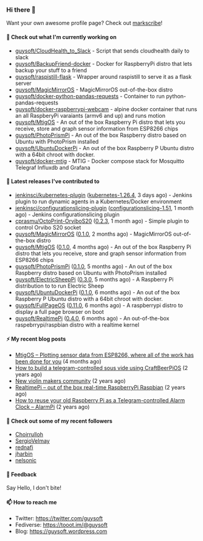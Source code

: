 ### Hi there 👋

Want your own awesome profile page? Check out [markscribe](https://github.com/muesli/markscribe)!

#### 🌱 Check out what I'm currently working on

- [guysoft/CloudHealth_to_Slack](https://github.com/guysoft/CloudHealth_to_Slack) - Script that sends cloudhealth daily to slack
- [guysoft/BackupFriend-docker](https://github.com/guysoft/BackupFriend-docker) - Docker for RaspberryPi distro that lets backup your stuff to a friend
- [guysoft/raspistill-flask](https://github.com/guysoft/raspistill-flask) - Wrapper around raspistill to serve it as a flask server
- [guysoft/MagicMirrorOS](https://github.com/guysoft/MagicMirrorOS) - MagicMirrorOS out-of-the-box distro
- [guysoft/docker-python-pandas-requests](https://github.com/guysoft/docker-python-pandas-requests) - Container to run python-pandas-requests
- [guysoft/docker-raspberrypi-webcam](https://github.com/guysoft/docker-raspberrypi-webcam) - alpine docker container that runs an all RaspberyPi varaiants (armv6 and up) and runs motion
- [guysoft/MtigOS](https://github.com/guysoft/MtigOS) - An out of the box Raspberry Pi distro that lets you receive, store and graph sensor information from ESP8266 chips
- [guysoft/PhotoPrismPi](https://github.com/guysoft/PhotoPrismPi) - An out of the box Raspberry distro based on Ubuntu with PhotoPrism installed
- [guysoft/UbuntuDockerPi](https://github.com/guysoft/UbuntuDockerPi) - An out of the box Raspberry P Ubuntu distro with a 64bit chroot with docker.
- [guysoft/docker-mtig](https://github.com/guysoft/docker-mtig) - MTIG - Docker compose stack for Mosquitto Telegraf Influxdb and Grafana

#### 🔭 Latest releases I've contributed to

- [jenkinsci/kubernetes-plugin](https://github.com/jenkinsci/kubernetes-plugin) ([kubernetes-1.26.4](https://github.com/jenkinsci/kubernetes-plugin/releases/tag/kubernetes-1.26.4), 3 days ago) - Jenkins plugin to run dynamic agents in a Kubernetes/Docker environment
- [jenkinsci/configurationslicing-plugin](https://github.com/jenkinsci/configurationslicing-plugin) ([configurationslicing-1.51](https://github.com/jenkinsci/configurationslicing-plugin/releases/tag/configurationslicing-1.51), 1 month ago) - Jenkins configurationslicing plugin
- [cprasmu/OctoPrint-OrviboS20](https://github.com/cprasmu/OctoPrint-OrviboS20) ([0.2.3](https://github.com/cprasmu/OctoPrint-OrviboS20/releases/tag/0.2.3), 1 month ago) - Simple plugin to control Orvibo S20 socket
- [guysoft/MagicMirrorOS](https://github.com/guysoft/MagicMirrorOS) ([0.1.0](https://github.com/guysoft/MagicMirrorOS/releases/tag/0.1.0), 2 months ago) - MagicMirrorOS out-of-the-box distro
- [guysoft/MtigOS](https://github.com/guysoft/MtigOS) ([0.1.0](https://github.com/guysoft/MtigOS/releases/tag/0.1.0), 4 months ago) - An out of the box Raspberry Pi distro that lets you receive, store and graph sensor information from ESP8266 chips
- [guysoft/PhotoPrismPi](https://github.com/guysoft/PhotoPrismPi) ([0.1.0](https://github.com/guysoft/PhotoPrismPi/releases/tag/0.1.0), 5 months ago) - An out of the box Raspberry distro based on Ubuntu with PhotoPrism installed
- [guysoft/ElectricSheepPi](https://github.com/guysoft/ElectricSheepPi) ([0.3.0](https://github.com/guysoft/ElectricSheepPi/releases/tag/0.3.0), 5 months ago) - A Raspberry Pi distribution to to run Electric Sheep 
- [guysoft/UbuntuDockerPi](https://github.com/guysoft/UbuntuDockerPi) ([0.1.0](https://github.com/guysoft/UbuntuDockerPi/releases/tag/0.1.0), 6 months ago) - An out of the box Raspberry P Ubuntu distro with a 64bit chroot with docker.
- [guysoft/FullPageOS](https://github.com/guysoft/FullPageOS) ([0.11.0](https://github.com/guysoft/FullPageOS/releases/tag/0.11.0), 6 months ago) - A raspberrypi distro to display a full page browser on boot
- [guysoft/RealtimePi](https://github.com/guysoft/RealtimePi) ([0.4.0](https://github.com/guysoft/RealtimePi/releases/tag/0.4.0), 6 months ago) - An out-of-the-box raspebrrypi/raspbian distro with a realtime kernel

#### ⚡ My recent blog posts

- [MtigOS – Plotting sensor data from ESP8266, where all of the work has been done for you](https://guysoft.wordpress.com/2020/03/02/mtigos/) (4 months ago)
- [How to build a telegram-controlled sous vide using CraftBeerPiOS](https://guysoft.wordpress.com/2018/10/01/how-to-build-a-telegram-controlled-sous-vide-using-craftbeerpios/) (2 years ago)
- [New violin makers community](https://guysoft.wordpress.com/2018/08/27/violinmakers/) (2 years ago)
- [RealtimePi – out of the box real-time RaspberryPi Raspbian](https://guysoft.wordpress.com/2017/10/09/realtimepi/) (2 years ago)
- [How to reuse your old Raspberry Pi as a Telegram-controlled Alarm Clock – AlarmPi](https://guysoft.wordpress.com/2017/08/14/alarmpi/) (2 years ago)

#### 👯 Check out some of my recent followers

- [Choirrulloh](https://github.com/Choirrulloh)
- [SergioVelmay](https://github.com/SergioVelmay)
- [rednafi](https://github.com/rednafi)
- [jharbin](https://github.com/jharbin)
- [nelsonic](https://github.com/nelsonic)

#### 💬 Feedback

Say Hello, I don't bite!

#### 📫 How to reach me

- Twitter: https://twitter.com/guysoft
- Fediverse: https://tooot.im/@guysoft
- Blog: https://guysoft.wordpress.com
